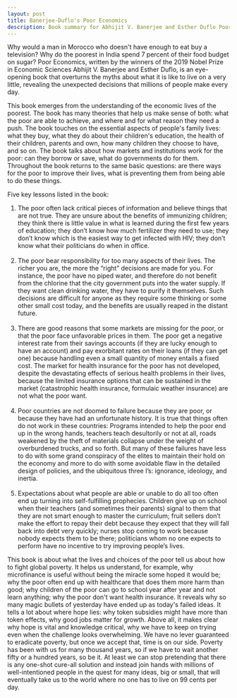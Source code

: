 ```yaml
---
layout: post
title: Banerjee-Duflo's Poor Economics
description: Book summary for Abhijit V. Banerjee and Esther Duflo Poor Economics
---
```


Why would a man in Morocco who doesn't have enough to eat buy a television? Why do the poorest in India spend 7 percent of their food budget on sugar? Poor Economics, written by the winners of the 2019 Nobel Prize in Economic Sciences Abhijit V. Banerjee and Esther Duflo, is an eye-opening book that overturns the myths about what it is like to live on a very little, revealing the unexpected decisions that millions of people make every day.

This book emerges from the understanding of the economic lives of the poorest. The book has many theories that help us make sense of both: what the poor are able to achieve, and where and for what reason they need a push. The book touches on the essential aspects of people's family lives: what they buy, what they do about their children's education, the health of their children, parents and own, how many children they choose to have, and so on. The book talks about how markets and institutions work for the poor: can they borrow or save, what do governments do for them. Throughout the book returns to the same basic questions: are there ways for the poor to improve their lives, what is preventing them from being able to do these things.

Five key lessons listed in the book:
<ol>
<li>The poor often lack critical pieces of information and believe things that are not true. They are unsure about the benefits of immunizing children; they think there is little value in what is learned during the first few years of education; they don’t know how much fertilizer they need to use; they don’t know which is the easiest way to get infected with HIV; they don’t know what their politicians do when in office.</li>
<br>
<li>The poor bear responsibility for too many aspects of their lives. The richer you are, the more the “right” decisions are made for you. For instance, the poor have no piped water, and therefore do not benefit from the chlorine that the city government puts into the water supply. If they want clean drinking water, they have to purify it themselves. Such decisions are difficult for anyone as they require some thinking or some other small cost today, and the benefits are usually reaped in the distant future.</li>
<br>
<li>There are good reasons that some markets are missing for the poor, or that the poor face unfavorable prices in them. The poor get a negative interest rate from their savings accounts (if they are lucky enough to have an account) and pay exorbitant rates on their loans (if they can get one) because handling even a small quantity of money entails a fixed cost. The market for health insurance for the poor has not developed, despite the devastating effects of serious health problems in their lives, because the limited insurance options that can be sustained in the market (catastrophic health insurance, formulaic weather insurance) are not what the poor want.</li>
<br>
<li>Poor countries are not doomed to failure because they are poor, or because they have had an unfortunate history. It is true that things often do not work in these countries: Programs intended to help the poor end up in the wrong hands, teachers teach desultorily or not at all, roads weakened by the theft of materials collapse under the weight of overburdened trucks, and so forth. But many of these failures have less to do with some grand conspiracy of the elites to maintain their hold on the economy and more to do with some avoidable flaw in the detailed design of policies, and the ubiquitous three I’s: ignorance, ideology, and inertia.</li>
<br>
<li>Expectations about what people are able or unable to do all too often end up turning into self-fulfilling prophecies. Children give up on school when their teachers (and sometimes their parents) signal to them that they are not smart enough to master the curriculum; fruit sellers don’t make the effort to repay their debt because they expect that they will fall back into debt very quickly; nurses stop coming to work because nobody expects them to be there; politicians whom no one expects to perform have no incentive to try improving people’s lives.</li>
</ol>

This book is about what the lives and choices of the poor tell us about how to fight global poverty. It helps us understand, for example, why microfinance is useful without being the miracle some hoped it would be; why the poor often end up with healthcare that does them more harm than good; why children of the poor can go to school year after year and not learn anything; why the poor don't want health insurance. It reveals why so many magic bullets of yesterday have ended up as today's failed ideas. It tells a lot about where hope lies: why token subsidies might have more than token effects, why good jobs matter for growth. Above all, it makes clear why hope is vital and knowledge critical, why we have to keep on trying even when the challenge looks overwhelming. We have no lever guaranteed to eradicate poverty, but once we accept that, time is on our side. Poverty has been with us for many thousand years, so if we have to wait another fifty or a hundred years, so be it. At least we can stop pretending that there is any one-shot cure-all solution and instead join hands with millions of well-intentioned people in the quest for many ideas, big or small, that will eventually take us to the world where no one has to live on 99 cents per day.